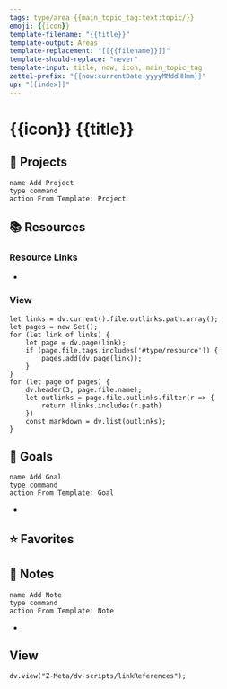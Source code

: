 ```yaml
---
tags: type/area {{main_topic_tag:text:topic/}}
emoji: {{icon}}
template-filename: "{{title}}"
template-output: Areas
template-replacement: "[[{{filename}}]]"
template-should-replace: "never" 
template-input: title, now, icon, main_topic_tag
zettel-prefix: "{{now:currentDate:yyyyMMddHHmm}}"
up: "[[index]]"
---
```


# {{icon}} {{title}}

## 📓 Projects
```button
name Add Project
type command
action From Template: Project
```

## 📚 Resources
### Resource Links
* 

### View
```dataviewjs 
let links = dv.current().file.outlinks.path.array();
let pages = new Set();
for (let link of links) {
	let page = dv.page(link);
	if (page.file.tags.includes('#type/resource')) {
		pages.add(dv.page(link));
	}
}
for (let page of pages) {
	dv.header(3, page.file.name);
	let outlinks = page.file.outlinks.filter(r => {
		return !links.includes(r.path)
	})
	const markdown = dv.list(outlinks);
}
```

## 🎯 Goals
```button
name Add Goal
type command
action From Template: Goal
```
* 


## ⭐ Favorites

## 📃 Notes
```button
name Add Note
type command
action From Template: Note
```
* 

## View
```dataviewjs
dv.view("Z-Meta/dv-scripts/linkReferences");
```